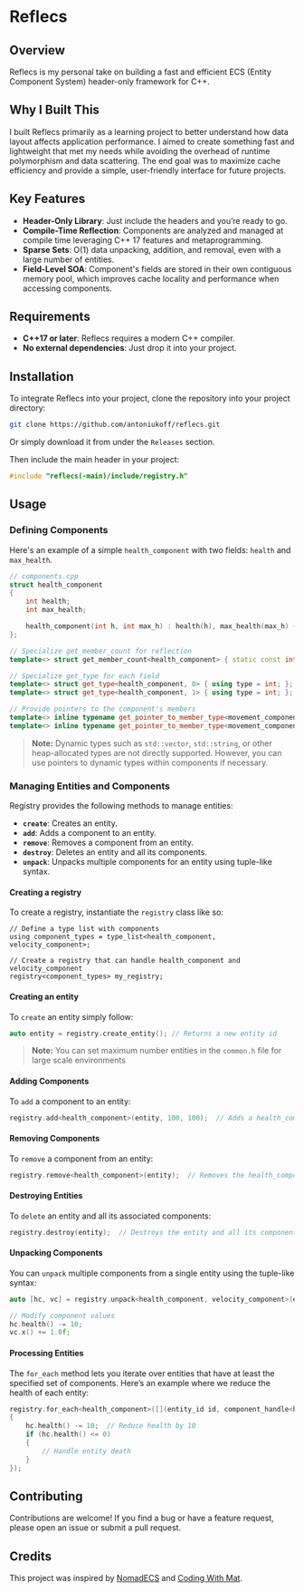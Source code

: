 
# Reflecs

## Overview
Reflecs is my personal take on building a fast and efficient ECS (Entity Component System) header-only framework for C++. 

## Why I Built This
I built Reflecs primarily as a learning project to better understand how data layout affects application performance. I aimed to create something fast and lightweight that met my needs while avoiding the overhead of runtime polymorphism and data scattering. The end goal was to maximize cache efficiency and provide a simple, user-friendly interface for future projects.

## Key Features
- **Header-Only Library**: Just include the headers and you’re ready to go.
- **Compile-Time Reflection**: Components are analyzed and managed at compile time leveraging C++ 17 features and metaprogramming.
- **Sparse Sets**: O(1) data unpacking, addition, and removal, even with a large number of entities.
- **Field-Level SOA**: Component's fields are stored in their own contiguous memory pool, which improves cache locality and performance when accessing components.
## Requirements

- **C++17 or later**: Reflecs requires a modern C++ compiler.
- **No external dependencies**: Just drop it into your project.


## Installation

To integrate Reflecs into your project, clone the repository into your project directory:

```bash
git clone https://github.com/antoniukoff/reflecs.git
```
Or simply download it from under the ```Releases``` section.

Then include the main header in your project:

```cpp
#include "reflecs(-main)/include/registry.h"
```
## Usage

### Defining Components

Here's an example of a simple `health_component` with two fields: `health` and `max_health`.

```cpp
// components.cpp
struct health_component
{
    int health;
    int max_health;

    health_component(int h, int max_h) : health(h), max_health(max_h) {}
};

// Specialize get_member_count for reflection
template<> struct get_member_count<health_component> { static const int count = 2; };

// Specialize get_type for each field
template<> struct get_type<health_component, 0> { using type = int; };
template<> struct get_type<health_component, 1> { using type = int; };

// Provide pointers to the component's members
template<> inline typename get_pointer_to_member_type<movement_component, 0>::type get_pointer_to_member<health_component, 0>() { return &health_component::health; }
template<> inline typename get_pointer_to_member_type<movement_component, 1>::type get_pointer_to_member<health_component, 1>() { return &health_component::max_health; }
```
> **Note:** Dynamic types such as `std::vector`, `std::string`, or other heap-allocated types are not directly supported. However, you can use pointers to dynamic types within components if necessary.

### Managing Entities and Components

Registry provides the following methods to manage entities:

- **`create`**: Creates an entity.
- **`add`**: Adds a component to an entity.
- **`remove`**: Removes a component from an entity.
- **`destroy`**: Deletes an entity and all its components.
- **`unpack`**: Unpacks multiple components for an entity using tuple-like syntax.

#### Creating a registry

To create a registry, instantiate the `registry` class like so:

```
// Define a type list with components
using component_types = type_list<health_component, velocity_component>;

// Create a registry that can handle health_component and velocity_component
registry<component_types> my_registry;
```

#### Creating an entity

To ```create``` an entity simply follow:

```cpp
auto entity = registry.create_entity(); // Returns a new entity id
```

> **Note:** You can set maximum number entities in the ```common.h``` file for large scale environments

#### Adding Components

To ```add``` a component to an entity:

```cpp
registry.add<health_component>(entity, 100, 100);  // Adds a health_component with 100 health and 100 max_health
```

#### Removing Components

To ```remove``` a component from an entity:

```cpp
registry.remove<health_component>(entity);  // Removes the health_component from the entity

```

#### Destroying Entities

To ```delete``` an entity and all its associated components:

```cpp
registry.destroy(entity);  // Destroys the entity and all its components
```

#### Unpacking Components

You can ```unpack``` multiple components from a single entity using the tuple-like syntax:

```cpp
auto [hc, vc] = registry.unpack<health_component, velocity_component>(entity);

// Modify component values
hc.health() -= 10;
vc.x() += 1.0f;

```

#### Processing Entities

The ```for_each``` method lets you iterate over entities that have at least the specified set of components. Here’s an example where we reduce the health of each entity:

```cpp
registry.for_each<health_component>([](entity_id id, component_handle<health_component> hc)
{
    hc.health() -= 10;  // Reduce health by 10
    if (hc.health() <= 0)
    {
        // Handle entity death
    }
});
```
## Contributing

Contributions are welcome! If you find a bug or have a feature request, please open an issue or submit a pull request.

## Credits

This project was inspired by [NomadECS](https://github.com/taurheim/NomadECS) and [Coding With Mat](https://www.youtube.com/@codingwithmat).




